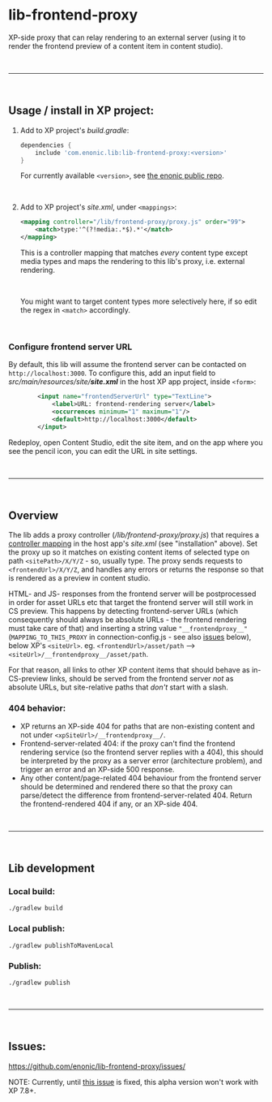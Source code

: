 # lib-frontend-proxy

XP-side proxy that can relay rendering to an external server (using it to render the frontend preview of a content item in content studio).

<br />

----

<br />

## Usage / install in XP project:

1. Add to XP project's _build.gradle_:

    ```groovy
    dependencies {
        include 'com.enonic.lib:lib-frontend-proxy:<version>'
    }
    ```
    
    For currently available `<version>`, see [the enonic public repo](https://repo.enonic.com/public/com/enonic/lib/lib-frontend-proxy/).
    
    <br />

2. Add to XP project's _site.xml_, under `<mappings>`:

    ```xml
    <mapping controller="/lib/frontend-proxy/proxy.js" order="99">            
        <match>type:'^(?!media:.*$).*'</match>
    </mapping>
    ```
   
    This is a controller mapping that matches _every_ content type except media types and maps the rendering to this lib's proxy, i.e. external rendering.

    <br />
 
    You might want to target content types more selectively here, if so edit the regex in `<match>` accordingly.

    <br />


### Configure frontend server URL

By default, this lib will assume the frontend server can be contacted on `http://localhost:3000`. To configure this, add an input field to _src/main/resources/site/**site.xml**_ in the host XP app project, inside `<form>`:

```xml
        <input name="frontendServerUrl" type="TextLine">
            <label>URL: frontend-rendering server</label>
            <occurrences minimum="1" maximum="1"/>
            <default>http://localhost:3000</default>
        </input>
```

Redeploy, open Content Studio, edit the site item, and on the app where you see the pencil icon, you can edit the URL in site settings.  

<br />

----

<br />

## Overview

The lib adds a proxy controller (_/lib/frontend-proxy/proxy.js_) that requires a [controller mapping](https://developer.enonic.com/docs/xp/stable/cms/mappings) in the host app's _site.xml_ (see "installation" above). Set the proxy up so it matches on
existing content items of selected type on path `<sitePath>/X/Y/Z` - so, usually <match>type. The proxy sends requests to `<frontendUrl>/X/Y/Z`, and handles any errors or returns the response so that is rendered as a preview in content studio.

HTML- and JS- responses from the frontend server will be postprocessed in order for asset URLs etc that target the frontend server will still work in CS preview. This happens by detecting frontend-server URLs (which consequently should always be absolute URLs - the frontend rendering must take care of that) and inserting a string value `"__frontendproxy__"` (`MAPPING_TO_THIS_PROXY` in connection-config.js - see also [issues](#issues) below), below XP's `<siteUrl>`. eg. `<frontendUrl>/asset/path` --> `<siteUrl>/__frontendproxy__/asset/path`.

For that reason, all links to other XP content items that should behave as in-CS-preview links, should be served from the frontend server _not_ as absolute URLs, but site-relative paths that _don't_ start with a slash.

<a id="behavior404"></a>
### 404 behavior:

- XP returns an XP-side 404 for paths that are non-existing content and not under `<xpSiteUrl>/__frontendproxy__/`.
- Frontend-server-related 404: if the proxy can't find the frontend rendering service (so the frontend server replies with a 404), this should be interpreted by the proxy as a server error (architecture problem), and trigger an error and an XP-side 500 response.
- Any other content/page-related 404 behaviour from the frontend server should be determined and rendered there so that the proxy can parse/detect the difference from frontend-server-related 404. Return the frontend-rendered 404 if any, or an XP-side 404.

<br />

----

<br />

## Lib development

### Local build:

```
./gradlew build
```

### Local publish:

```
./gradlew publishToMavenLocal
```

### Publish:

```
./gradlew publish
```


<br />

----

<br />

<a id="issues"></a>
## Issues:

https://github.com/enonic/lib-frontend-proxy/issues/

NOTE: Currently, until [this issue](https://github.com/enonic/lib-frontend-proxy/issues/7) is fixed, this alpha version won't work with XP 7.8+.
